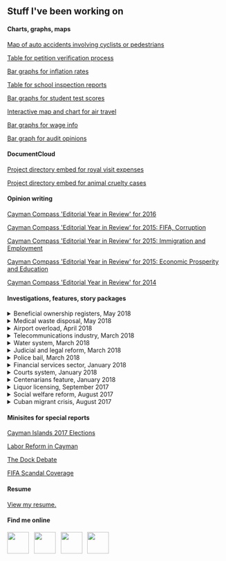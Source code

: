 ## Stuff I've been working on

#### Charts, graphs, maps

[Map of auto accidents involving cyclists or pedestrians](https://www.caymancompass.com/2019/09/11/44-cyclists-injured-on-cayman-roads-in-one-year/)

[Table for petition verification process](https://www.caymancompass.com/2019/09/10/signature-verification-reaches-99/)

[Bar graphs for inflation rates](https://www.caymancompass.com/2019/09/08/rents-rise-nearly-20-within-a-year/)

[Table for school inspection reports](https://www.caymancompass.com/2019/09/03/standards-report-challenges-remain-for-cayman-schools/)

[Bar graphs for student test scores](https://www.caymancompass.com/2019/08/28/student-test-scores-show-more-work-needs-to-be-done/)

[Interactive map and chart for air travel](https://www.caymancompass.com/2019/07/10/new-gateways-drive-tourism-growth/)

[Bar graphs for wage info](https://www.caymancompass.com/2019/06/24/wage-survey-shows-caymanians-earn-more-than-expat-workers/)

[Bar graph for audit opinions](https://www.caymancompass.com/2019/06/13/winspear-gives-clean-audits-to-35-agencies/)

#### DocumentCloud
  
[Project directory embed for royal visit expenses](https://www.caymancompass.com/2019/08/22/royal-visit-cost-cayman-more-than-300000/)

[Project directory embed for animal cruelty cases](https://www.caymancompass.com/2019/08/15/69-animal-cruelty-or-neglect-cases-reported-in-2018/)

#### Opinion writing

[Cayman Compass 'Editorial Year in Review' for 2016](https://www.caymancompass.com/2016/12/28/editorial-year-in-review/)

[Cayman Compass 'Editorial Year in Review' for 2015: FIFA, Corruption](https://www.caymancompass.com/2015/12/31/editorial-year-in-review-fifa-corruption/)

[Cayman Compass 'Editorial Year in Review' for 2015: Immigration and Employment](https://www.caymancompass.com/2015/12/29/editorial-year-in-review-immigration-and-employment/)

[Cayman Compass 'Editorial Year in Review' for 2015: Economic Prosperity and Education](https://www.caymancompass.com/2015/12/30/editorial-year-in-review-economic-prosperity-education/)

[Cayman Compass 'Editorial Year in Review' for 2014](https://www.caymancompass.com/2014/12/30/echoes-of-2014-a-year-of-strong-editorial-opinions-in-the-compass/)

#### Investigations, features, story packages

<details><summary>Beneficial ownership registers, May 2018</summary>
  
  <p><a href="https://www.caymancompass.com/2018/05/03/betrayal/">EDITORIAL – Betrayal!</a></p>
  
  <p><a href="https://www.caymancompass.com/2018/05/03/international-press-has-little-sympathy-for-dirty-money-tax-havens/">International press has little sympathy for ‘dirty money’ ‘tax havens’</a></p>
  
  <p><a href="https://www.caymancompass.com/2018/05/03/how-it-happened-the-uk-house-of-commons-vote/">How it happened: The UK House of Commons vote</a></p>
  
  <p><a href="https://www.caymancompass.com/2018/05/02/government-to-challenge-order-in-council/">Government to challenge order in council by UK</a></p>
  
  <p><a href="https://www.caymancompass.com/2018/05/02/overseas-territories-accuse-britain-of-modern-colonialism/">Overseas territories accuse Britain of ‘modern colonialism’</a></p>
  
  <p><a href="https://www.caymancompass.com/2018/05/01/uk-to-force-cayman-territories-to-make-company-owners-public/">[UK to force Cayman, territories to make company owners public</a></p>
</details>

<details><summary>Medical waste disposal, May 2018</summary>
  
  <p>
  
  [EDITORIAL – Brac’s untreated medical waste is a ‘pan-Cayman’ problem](https://www.caymancompass.com/2018/05/09/editorial-bracs-untreated-medical-waste-is-a-pan-cayman-problem/)
  
  [Untreated biomedical waste dumped at Brac landfill](https://www.caymancompass.com/2018/05/07/untreated-biomedical-waste-dumped-at-brac-landfill/)
  
  </p>
  </details>

<details><summary>Airport overload, April 2018</summary>
  
  <p>
  
  [EDITORIAL – Eliminating the Saturday gridlock at Owen Roberts](https://www.caymancompass.com/2018/04/05/editorial-eliminating-the-saturday-gridlock-at-owen-roberts/)
  
  [Dissecting the airport bottleneck](https://www.caymancompass.com/2018/04/05/compass-investigation-dissecting-the-airport-bottleneck/)
  
  </p>
  </details>

<details><summary>Telecommunications industry, March 2018</summary>
  
  <p>
  
  [Cayman communications: From telegrams to broadband](https://www.caymancompass.com/2018/03/22/compass-investigation-cayman-communications-from-telegrams-to-broadband/)
  
  [Subsea cables: Another means of improving internet service](https://www.caymancompass.com/2018/03/22/subsea-cables-another-means-of-improving-internet-service/)
  
  [Where Cayman ranks in internet speed, price](https://www.caymancompass.com/2018/03/22/where-cayman-ranks-in-internet-speed-price/)
  
  </p>
  </details>

<details><summary>Water system, March 2018</summary>
  
  <p>
  
  [Cayman’s water – Where it comes from, where it goes …](https://www.caymancompass.com/2018/03/15/compass-investigation-caymans-water-where-it-comes-from-where-it-goes/)
  
  [Dealing with wastewater](https://www.caymancompass.com/2018/03/15/dealing-with-wastewater/)
  
  </p></details>

<details><summary>Judicial and legal reform, March 2018</summary>
  
  <p>
  
  [For select few, ‘no conviction’](https://www.caymancompass.com/2018/03/08/compass-investigation-for-select-few-no-conviction/)
  
  [When convictions go unrecorded in our courts](https://www.caymancompass.com/2018/03/08/editorial-when-convictions-go-unrecorded-in-our-courts/)
  
  </p></details>

<details><summary>Police bail, March 2018</summary>
  
  <p>
  
  [EDITORIAL – The injustice of open-ended police bail](https://www.caymancompass.com/2018/03/01/editorial-the-injustice-of-open-ended-police-bail/)
  
  [99 suspects on police bail without charges](https://www.caymancompass.com/2018/03/01/compass-investigative-report-99-suspects-on-police-bail-without-charges/)
  
  [Unlimited police bail could face legal challenge](https://www.caymancompass.com/2018/03/01/unlimited-police-bail-could-face-legal-challenge/)
  
  </p></details>

<details><summary>Financial services sector, January 2018</summary>
  
  <p>
  
  [EDITORIAL – Paying homage to Cayman’s essential ‘invisible’ giant](https://www.caymancompass.com/2018/01/25/editorial-paying-homage-to-caymans-essential-invisible-giant/)
  
  [Financial services industry: Cayman’s ‘invisible’ giant](https://www.caymancompass.com/2018/01/25/financial-services-industry-caymans-invisible-giant/)
  
  </p></details>

<details><summary>Courts system, January 2018</summary>
  
  <p>
  
  [EDITORIAL: Support the court — Build the building](https://www.caymancompass.com/2018/01/18/editorial-support-the-court-build-the-building/)
  
  [Jury duty: When the court calls](https://www.caymancompass.com/2018/01/18/jury-duty-when-the-court-calls/)
  
  [Juror pay and employer obligations](https://www.caymancompass.com/2018/01/18/juror-pay-and-employer-obligations/)
  
  </p></details>

<details><summary>Centenarians feature, January 2018</summary>
  
  <p>
  
  [EDITORIAL – An overflowing cakeful of candles to our Cayman centenarians](https://www.caymancompass.com/2018/01/11/editorial-an-overflowing-cakeful-of-candles-to-our-cayman-centenarians/)
  
  [Celebrating Cayman’s centenarians](https://www.caymancompass.com/2018/01/11/celebrating-caymans-centenarians/)
  
  [Seniors, centenarians and ‘supercentenarians’](https://www.caymancompass.com/2018/01/11/seniors-centenarians-and-supercentenarians/)
  
  </p></details>

<details><summary>Liquor licensing, September 2017</summary>
  
  <p>
  
  [EDITORIAL – Liquor Board must resign en masse](https://www.caymancompass.com/2017/09/28/editorial-liquor-board-must-resign-en-masse/)
  
  [Audit: Liquor Board reversed decision, altered minutes](https://www.caymancompass.com/2017/09/28/audit-liquor-board-reversed-decision-altered-minutes/)
  
  </p></details>

<details><summary>Social welfare reform, August 2017</summary>
  
  <p>
  
  [EDITORIAL – A ‘needs assessment’ of our welfare services](https://www.caymancompass.com/2017/08/31/editorial-a-needs-assessment-of-our-welfare-services/)
  
  [Seeking shelter: Life below the poverty line](https://www.caymancompass.com/2017/08/31/seeking-shelter-life-below-the-poverty-line/)
  
  [Social welfare quagmire: A decade of inefficiencies & rising costs](https://www.caymancompass.com/2017/08/31/social-welfare-quagmire-decade-of-inefficiencies-rising-costs/)
  
  [Veterans ask: Who’s receiving ‘veterans’ payments?](https://www.caymancompass.com/2017/08/31/veterans-ask-whos-receiving-veterans-payments/)
  
  [Social services: Echoes from 43 years ago](https://www.caymancompass.com/2017/08/31/social-services-echoes-from-43-years-ago/)
  
  </p></details>

<details><summary>Cuban migrant crisis, August 2017</summary>
  
  <p>
  
  [EDITORIAL – Cuban migration: Cayman’s conundrum](https://www.caymancompass.com/2017/08/27/editorial-cuban-migration-caymans-conundrum/)
  
  [Cuba to Cayman: One migrant’s saga](https://www.caymancompass.com/2017/08/24/cuba-to-cayman-one-migrants-saga/)
  
  </p></details>

#### Minisites for special reports

[Cayman Islands 2017 Elections](https://www.caymancompass.com/elections-2017/)

[Labor Reform in Cayman](http://www.compassdatadesk.com/special-report-labor-reform-cayman/)

[The Dock Debate](http://www.compassdatadesk.com/the-dock-debate/)

[FIFA Scandal Coverage](http://www.compassdatadesk.com/fifa-coverage-cayman-compass/)

#### Resume
[View my resume.](https://docs.google.com/document/d/1E4Ml1afuDkbE7NUZolfD6Dta_XTpJyKPCNjYQqrLs7A/edit?usp=sharing)

#### Find me online

[<img src="https://patrickbrendel.github.io/resources/compass-logo.jpg" width="50" target="_blank">](https://www.caymancompass.com/newsroom-staff/patrick-brendel/) &nbsp; [<img src="https://patrickbrendel.github.io/resources/github-icon.svg" width="50" target="_blank">](https://www.github.com/patrickbrendel) &nbsp; [<img src="https://patrickbrendel.github.io/resources/linkedin.svg" width="50" target="_blank">](https://www.linkedin.com/in/patrick-brendel-06b8713b) &nbsp; [<img src="https://patrickbrendel.github.io/resources/twitter.svg" width="50" target="_blank">](https://www.twitter.com/pbrendel)

<!---
Disclosure: Github, LinkedIn and Twitter logos downloaded from www.svgporn.com 
-->

